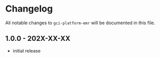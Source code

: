 # Changelog

All notable changes to `gci-platform-emr` will be documented in this file.

## 1.0.0 - 202X-XX-XX

- initial release
